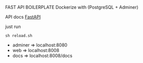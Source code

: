 FAST API BOILERPLATE 
Dockerize with (PostgreSQL + Adminer)

API docs [FastAPI](https://fastapi.tiangolo.com/)

just run
```
sh reload.sh
```

- adminer => localhost:8080
- web => localhost:8008
- docs => localhost:8008/docs